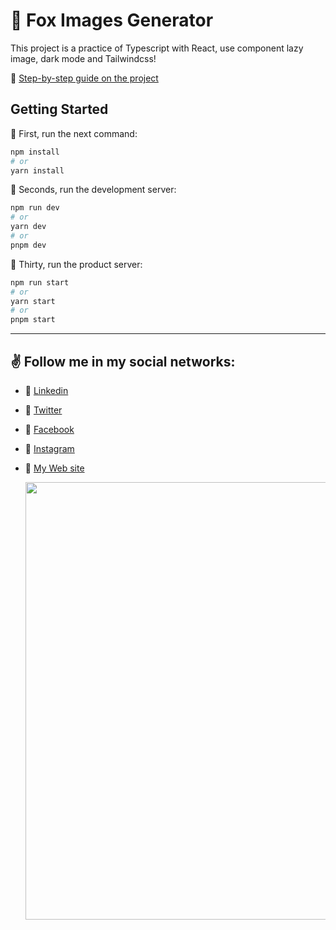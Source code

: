 # 🦊 Fox Images Generator

This project is a practice of Typescript with React, use component lazy image, dark mode and Tailwindcss!

📖 [Step-by-step guide on the project](https://cake-goldenrod-8c4.notion.site/TypeScript-con-React-4f04737a2f4249d0847bd8e0ee852835)

## Getting Started

🚀 First, run the next command:

```bash
npm install
# or
yarn install
```

🚀 Seconds, run the development server:

```bash
npm run dev
# or
yarn dev
# or
pnpm dev
```

🚀 Thirty, run the product server:

```bash
npm run start
# or
yarn start
# or
pnpm start
```

---

## ✌️ Follow me in my social networks:

- 🚀 [Linkedin](https://www.linkedin.com/in/juancodev/)
- 🚀 [Twitter](https://twitter.com/juancodev_)
- 🚀 [Facebook](https://www.facebook.com/juancodev)
- 🚀 [Instagram](https://www.instagram.com/juancodev/)
- 🚀 [My Web site](https://juancodev.github.io/Portfolio/)

  <img src="https://res.cloudinary.com/juancms98/image/upload/v1630885661/juancms98_yzbssj.png" width="700" heigth="700">
